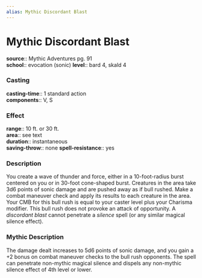 ```yaml
---
alias: Mythic Discordant Blast
---
```


# Mythic Discordant Blast

**source**:: Mythic Adventures pg. 91  
**school**:: evocation (sonic)
**level**:: bard 4, skald 4

### Casting 

**casting-time**:: 1 standard action  
**components**:: V, S

### Effect 

**range**:: 10 ft. or 30 ft.  
**area**:: see text  
**duration**:: instantaneous  
**saving-throw**:: none
**spell-resistance**:: yes

### Description 

You create a wave of thunder and force, either in a 10-foot-radius burst centered on you or in 30-foot cone-shaped burst. Creatures in the area take 3d6 points of sonic damage and are pushed away as if bull rushed. Make a combat maneuver check and apply its results to each creature in the area. Your CMB for this bull rush is equal to your caster level plus your Charisma modifier. This bull rush does not provoke an attack of opportunity. A *discordant blast* cannot penetrate a *silence* spell (or any similar magical silence effect).

### Mythic Description

The damage dealt increases to 5d6 points of sonic damage, and you gain a +2 bonus on combat maneuver checks to the bull rush opponents. The spell can penetrate non-mythic magical silence and dispels any non-mythic silence effect of 4th level or lower.
